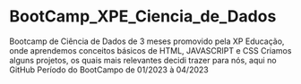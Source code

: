 # BootCamp_XPE_Ciencia_de_Dados
Bootcamp de Ciência de Dados de 3 meses promovido pela XP Educação, onde aprendemos conceitos básicos de HTML, JAVASCRIPT e CSS
Criamos alguns projetos, os quais mais relevantes decidi trazer para nós, aqui no GitHub
Período do BootCampo de 01/2023 à 04/2023
